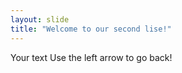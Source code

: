 ```yaml
---
layout: slide
title: "Welcome to our second lise!"
---
```

Your text 
Use the left arrow to go back!
